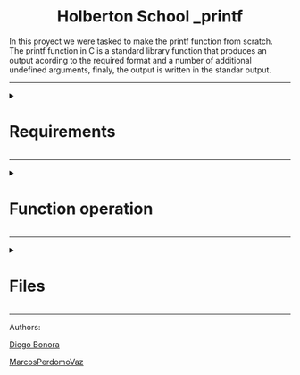 <div id="header" align="left">
	<h1  class="page_title" align="center" width="60">Holberton School _printf</h1>
In this proyect we were tasked to make the printf function from scratch.
<br>
The printf function in C is a standard library function that produces an output acording to the required format and a number of additional undefined arguments, finaly, the output is written in the standar output.
</div>
	 
---

<div>
<details>
  	<summary><h1>Requirements</h1></summary>
	<div>
		<h2>General</h2>
	<ul>
		<li>Allowed editors: vi, vim, emacs</li>
		<li>All your files will be compiled on Ubuntu 20.04 LTS using gcc, using the options -Wall -Werror -Wextra -pedantic -std=gnu89</li>
		<li>All your files should end with a new line</li>
		<li>A README.md file, at the root of the folder of the project is mandatory</li>
		<li>Your code should use the Betty style. It will be checked using betty-style.pl and betty-doc.pl</li>
		<li>You are not allowed to use global variables</li>
		<li>No more than 5 functions per file</li>
		<li>The prototypes of all your functions should be included in your header file called main.h</li>
		<li>Don’t forget to push your header file</li>
		<li>All your header files should be include guarded</li>
	</ul>
		<hr>
		<h2>Authorized functions and macros</h2>
	<ul>
		<li>write (man 2 write)</li>
		<li>malloc (man 3 malloc)</li>
		<li>free (man 3 free)</li>
		<li>va_start (man 3 va_start)</li>
		<li>va_end (man 3 va_end)</li>
		<li>va_copy (man 3 va_copy)</li>
		<li>va_arg (man 3 va_arg)</li>
	</ul>
	</div>
</details>
</div>

---

<div>
<details>
  <summary><h1>Function operation</h1></summary>
  <p>What this function does is to go through the format constant character by character, and according to the character it finds, it evaluates and performs a function.

The format string includes text and may contain the special character '%', when it does find a special character it will check if the next character its a format specifier, and then it will replace the '%' and the character with the next argument, if the next character its another '%' it will print a '%', if it doesnt mach with any special character it will print the '%' and the character, and if ther`s a NULL byte after the '%' it will return -1.</p>
	  

Example:

Input:
```c
int main()
{
	_printf("Color %s, number %d", "red", 1234567);
	return (0);
}
```
Output:
```
Color red, number 1234567
```
	
<details>
  <summary align="left" ><h3 width="60">Format type examples</h3></summary>
  <table align="left">
  <tr>
    <th>format types</th>
    <th>description </th>
  </tr>
  <tr>
    <td>%c</td>
    <td>Prints the corresponding ASCII character</td>
  </tr>
  <tr>
    <td>%s</td>
    <td>Character string (ending in '\0')</td>
  </tr>
  <tr>
    <td>%d, %i</td>
    <td>Converts a decimal into string for printing it</td>
  </tr>
  <tr>
    <td>%b</td>
    <td>Converts an unsigned int argument into binary</td>
  </tr>
  <tr>
    <td>%u</td>
    <td>Converts an unsigned int argument into string for printing it</td>
  </tr>
  <tr>
    <td>%o</td>
    <td>Converts an unsigned int argument into octal</td>
  </tr>
  <tr>
    <td>%x, %X</td>
    <td>Converts an unsigned int argument into hexadecimal, x for lowercase, X for uppercase</td>
  </tr>
</table>
</details>
<div>
<details>

  <summary align="left"><h3 width="60">Examples of the function printf</h3></summary>
  
Compilation:
  
  ```c
  
  // You might want to look at the gcc flag -Wno-format when testing with your printf and the standard printf.
  $ gcc -Wall -Werror -Wextra -pedantic -std=gnu89 -Wno-format *.c
  
  ````
  
testing function

* INPUTS:

```c
#include "main.h"
	
int main(void)
{
    int len;
    unsigned int ui;
    void *addr;

    len = _printf("Let's try to printf a simple sentence.\n");
    ui = (unsigned int)INT_MAX + 1024;
    _printf("Length:[%d, %i]\n", len, len);
    _printf("Negative:[%d]\n", -762534);
    _printf("Unsigned:[%u]\n", ui);
    _printf("Unsigned octal:[%o]\n", ui);
    _printf("Unsigned hexadecimal:[%x, %X]\n", ui, ui);
    _printf("Unsigned binary:[%b]\n", 98);
    _printf("Character:[%c]\n", 'H');
    _printf("String:[%s]\n", "I am a string !");
    len = _printf("Percent:[%%]\n");
    _printf("Len:[%d]\n", len);
    _printf("Unknown:[%r]\n");
    return (0);
}
```
* OUTPUTS:

```
Let's try to printf a simple sentence.
Length:[39, 39]
Negative:[-762534]
Unsigned:[2147484671]
Unsigned octal:[20000001777]
Unsigned hexadecimal:[800003ff, 800003FF]
Unsigned binary:[1100010]
Character:[H]
String:[I am a string !]
Percent:[%]
Len:[12]
Unknown:[%r]
```
</details>
</div>
</details>
</div>

----

<div>
<details>
<summary><h1>Files</h1></summary>
	
1. [ _printf.c ](#_printf.c)
	
2. [ main.h ](#main.h)
	
3. [ get_function.c ](#get_function.c)
	
4. [ normal_functions.c ](#normal_functions.c)

5. [ advance_functions.c ](#advance_functions.c)
	
6. [ print_number.c ](#print_number.c)

7. [ print_unsigned.c ](#print_unsigned.c)
	
8. [ print_rev.c ](#print_rev.c)

9. [ strlen.c ](#strlen.c)

10. [ _putchar.c ](#_putchar.c)
	
<details>
  <summary><h2>Flowchart</h2></summary>
	
  ![_printf](https://user-images.githubusercontent.com/77507773/229322781-d4ae822f-b3a0-469c-a363-37cfde1ec25b.png)
	
</details>

<a name="_printf.c"></a>
<h2><a href="https://github.com/Diego-Bonora/holbertonschool-printf/blob/master/_printf.c">_printf.c</a></h2>
	
This file contains the main code of the printf function.
Here we will loop in the format string looking for a special character, meanwhile printing all the normal characters using the get_function function of the _putchar for printing.
The function allways returns the number of characters printed or -1 if an error ocurres.
	
<pre> Prototype: int _printf(const char *format, ...);</pre>
	
---
	
<a name="main.h"></a>
	<h2><a href="https://github.com/Diego-Bonora/holbertonschool-printf/blob/master/main.h">main.h</a></h2>
this file has all the macros headers used by the functions, function prototypes and the structure.
	
```c
/**
 * struct format - structure for calling diferent functions
 *
 * @op: The operator
 * @f: The function associated
 */

typedef struct format
{
	char op;
	int (*f)(va_list ap, int *total);
} format_t;
```

<a name="get_function.c"></a>
<h2><a href="https://github.com/Diego-Bonora/holbertonschool-printf/blob/master/get_function.c">get_function.c</a></h2>
This file contains the function that will return the function needed to print the required format using a structrure that contains the format flags and their respective functions.
	
<pre> Prototype: int (*get_function(char format))(va_list ap, int *total);</pre>

<a name="normal_functions.c"></a>
<h2><a href="https://github.com/Diego-Bonora/holbertonschool-printf/blob/master/normal_functions.c">normal_functions.c</a></h2>
This file contains several functions used to print some of the type of arguments that can be sent to the _printf.

<ul>
	<li>[<b> c </b>] <br> This function prints a character passed by an argument. <pre> Prototype: int printf_c(va_list ap, int *total); </pre></li>
	<li>[<b> s </b>] <br> This function prints a character string passed by an argument. <pre> Prototype: int printf_s(va_list ap, int *total);</pre></li>
	<li>[<b> % </b>] <br> This function prints a '%' sign. <pre> Prototype: int printf_same(va_list ap, int *total);</pre></li>
	<li>[<b> d - i </b>] <br> This function calls print_number to print the int passed by the argument, this function works with both flags, 'i' and 'd'. <pre> Prototype: int printf_d(va_list ap, int *total);</pre></li>
	<li>[<b> u </b>] <br> This function calls print_unsigned_num to print the unsigned int passed by the argument. <pre> Prototype: int printf_u(va_list ap, int *total);</pre></li>
</ul>

<a name="advance_functions.c"></a>
<h2><a href="https://github.com/Diego-Bonora/holbertonschool-printf/blob/master/advance_functions.c">advance_functions.c</a></h2>
This file contains more functions used to print other type of arguments that can be sent to the _printf.

<ul>
	<li>[<b> b </b>] <br> This function converts an unsigned int into binary and prints it. <pre> Prototype: int printf_b(va_list ap, int *total); </pre></li>
	<li>[<b> o </b>] <br> This function converts an unsigned int into octal and prints it. <pre> Prototype: int printf_o(va_list ap, int *total); </pre></li>
	<li>[<b> h </b>] <br> This function converts an unsigned int into lower case hexadecimal and prints it. <pre> Prototype: int printf_h(va_list ap, int *total); </pre></li>
	<li>[<b> H </b>] <br> This function converts an unsigned int into upper case hexadecimal and prints it. <pre> Prototype: int printf_H(va_list ap, int *total); </pre></li>
</ul>

<a name="print_number.c"></a>
<h2><a href="https://github.com/Diego-Bonora/holbertonschool-printf/blob/master/print_number.c">print_number.c</a></h2>
This file contains the function used to convert integer numbers into string in reverse order using math and then uses another function to print it in reverse order.

<pre> Prototype: int print_number(int n, int len); </pre>

<a name="print_unsigned.c"></a>
<h2><a href="https://github.com/Diego-Bonora/holbertonschool-printf/blob/master/print_unsigned.c">print_unsigned.c</a></h2>
This file contains the function used to convert unsigned integer numbers into string in reverse order using math and then uses another function to print it in reverse order.

<pre> Prototype: int print_unsigned_num(unsigned int n, int len); </pre>
	
<a name="print_rev.c"></a>
<h2><a href="https://github.com/Diego-Bonora/holbertonschool-printf/blob/master/print_rev.c">print_rev.c</a></h2>
This file contains the function used to print a string in reverse order using the function _putchar.

<pre> Prototype: void print_rev(char *s); </pre>
	
<a name="strlen.c"></a>
<h2><a href="https://github.com/Diego-Bonora/holbertonschool-printf/blob/master/strlen.c">strlen.c</a></h2>
This file contains the function to get the lenght of a string, this is a handmade replica of the actual function strlen.

<pre> Prototype: int _strlen(char *s); </pre>
	
<a name="_putchar.c"></a>
<h2><a href="https://github.com/Diego-Bonora/holbertonschool-printf/blob/master/_putchar.c">_putchar.c</a></h2>
This file contains the function to print a simple character, this is a handmade replica of the actual function putchar.

<pre> Prototype: int _putchar(char c); </pre>

</details>
</div>

---

<footer>
<p align="left">Authors:<p>
<p align="left"><a href="https://github.com/Diego-Bonora" target="blank">Diego Bonora</a></p>
<p align="left"><a href="https://github.com/MarcosPerdomoVaz" target="blank">MarcosPerdomoVaz</a></p>
</footer>
